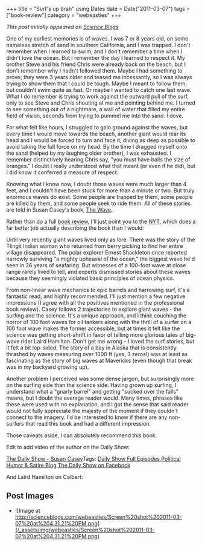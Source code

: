 +++
title = "Surf's up brah"
using Dates
date = Date("2011-03-07")
tags = ["book-review"]
category = "webeasties"
+++

_This post initially appeared on [Science Blogs](http://scienceblogs.com/webeasties)_

One of my earliest memories is of waves. I was 7 or 8 years old, on some nameless stretch of sand in southern California, and I was trapped.  I don't remember when I learned to swim, and I don't remember a time when I didn't love the ocean. But I remember the day I learned to respect it. 
My brother Steve and his friend Chris were already back on the beach, but I don't remember why I hadn't followed them. Maybe I had something to prove; they were 3 years older and teased me incessantly, so I was always trying to show them that I could be tough. Maybe I meant to follow them, but couldn't swim quite as fast. Or maybe I wanted to catch one last wave. What I do remember is trying to work against the outward pull of the surf, only to see Steve and Chris shouting at me and pointing behind me. I turned to see something out of a nightmare, a wall of water that filled my entire field of vision, seconds from trying to pummel me into the sand. I dove.

For what felt like hours, I struggled to gain ground against the waves, but every time I would move towards the beach, another giant would rear its head and I would be forced to turn and face it, diving as deep as possible to avoid taking the full force on my head. By the time I dragged myself onto the sand (helped by my laughing older brother), I was exhausted. I remember distinctively hearing Chris say, "you must have balls the size of oranges." I doubt I really understood what that meant (or even if he did), but I did know it conferred a measure of respect.

Knowing what I know now, I doubt those waves were much larger than 4 feet, and I couldn't have been stuck for more than a minute or two. But truly enormous waves do exist. Some people are trapped by them, some people are killed by them, and some people seek to ride them. All of these stories are told in Susan Casey's book, [The Wave](http://www.susancasey.com/about-the-book/).

Rather than do a full [book review](/tag/book-review), I'll just point you to the [NYT,](http://www.nytimes.com/2010/09/19/books/review/Morris-t.html) which does a far better job actually describing the book than I would:

Until very recently giant waves lived only as lore. There was the story of the Tlingit Indian woman who returned from berry picking to find her entire village disappeared. The polar explorer Ernest Shackleton once reported narrowly surviving "a mighty upheaval of the ocean," the biggest wave he'd seen in 26 years of seafaring. But witnesses of a 100-foot wave at close range rarely lived to tell, and experts dismissed stories about these waves because they seemingly violated basic principles of ocean physics.

From non-linear wave mechanics to epic barrels and harrowing surf, it's a fantastic read, and highly recommended. I'll just mention a few negative impressions (I agree with all the positives mentioned in the professional book review). Casey follows 2 trajectories to explore giant waves - the surfing and the science. It's a unique approach, and I think couching the horror of 100 foot waves for oil tankers along with the thrill of a surfer on a 100 foot wave makes the former accessible, but at times it felt like the science was getting short-shrift in favor of telling more glorious tales of big-wave rider Laird Hamilton. Don't get me wrong - I loved the surf stories, but it felt a bit lop-sided. The story of a bay in Alaska that is consistently thrashed by waves measuring over 1000 ft (yes, 3 zeros!) was at least as fascinating as the story of big waves at Mavericks (even though that break was in my backyard growing up).

Another problem I perceived was some dense jargon, but surprisingly more on the surfing side than the science side. Having grown up surfing, I understand what a "gnarly barrel" and getting "sucked over the falls" means, but I doubt the average reader would. Many times, phrases like these were used with no explanation, and I got the sense that said reader would not fully appreciate the majesty of the moment if they couldn't connect to the imagery. I'd be interested to know if there are any non-surfers that read this book and had a different impression.

Those caveats aside, I can absolutely recommend this book.

Edit to add video of the author on the Daily Show:

[The Daily Show - Susan Casey](http://www.thedailyshow.com/watch/tue-november-30-2010/susan-casey)Tags: [Daily Show Full Episodes](http://www.thedailyshow.com/full-episodes/),[Political Humor & Satire Blog](http://www.indecisionforever.com/),[The Daily Show on Facebook](http://www.facebook.com/thedailyshow)

And Laird Hamilton on Colbert:

      
  

 ## Post Images

- ![Image at http://scienceblogs.com/webeasties/Screen%20shot%202011-03-07%20at%204.31.21%20PM.png](/_assets/img/webeasties/Screen%20shot%202011-03-07%20at%204.31.21%20PM.png)


